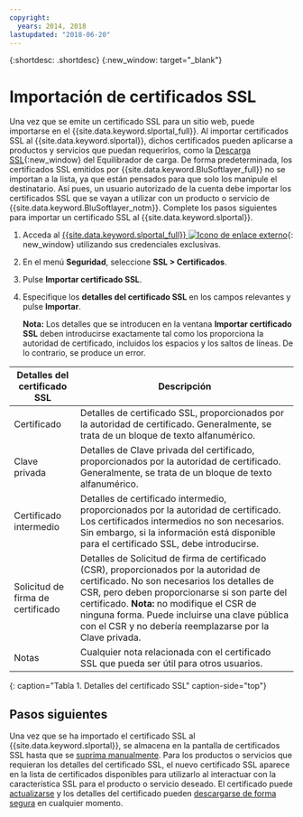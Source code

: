 ```yaml
---
copyright:
  years: 2014, 2018
lastupdated: "2018-06-20"
---
```


{:shortdesc: .shortdesc}
{:new_window: target="_blank"}

# Importación de certificados SSL

Una vez que se emite un certificado SSL para un sitio web, puede importarse en el {{site.data.keyword.slportal_full}}. Al importar certificados SSL al {{site.data.keyword.slportal}}, dichos certificados pueden aplicarse a productos y servicios que puedan requerirlos, como la [Descarga SSL](/docs/infrastructure/local-load-balancer/configure-ssl-offloading-load-balancer.html){:new_window} del Equilibrador de carga. De forma predeterminada, los certificados SSL emitidos por {{site.data.keyword.BluSoftlayer_full}} no se importan a la lista, ya que están pensados para que solo los manipule el destinatario. Así pues, un usuario autorizado de la cuenta debe importar los certificados SSL que se vayan a utilizar con un producto o servicio de {{site.data.keyword.BluSoftlayer_notm}}. Complete los pasos siguientes para importar un certificado SSL al {{site.data.keyword.slportal}}.

1. Acceda al [{{site.data.keyword.slportal_full}} ![Icono de enlace externo](../../icons/launch-glyph.svg "Icono de enlace externo")](https://control.softlayer.com/){: new_window} utilizando sus credenciales exclusivas.
2. En el menú **Seguridad**, seleccione **SSL > Certificados**.
3. Pulse **Importar certificado SSL**.
4. Especifique los **detalles del certificado SSL** en los campos relevantes y pulse **Importar**.

   **Nota:** Los detalles que se introducen en la ventana **Importar certificado SSL** deben introducirse exactamente tal como los proporciona la autoridad de certificado, incluidos los espacios y los saltos de líneas. De lo contrario, se produce un error.

| Detalles del certificado SSL     | Descripción |
| --------------------------- | ----------- |
|Certificado                  | Detalles de certificado SSL, proporcionados por la autoridad de certificado. Generalmente, se trata de un bloque de texto alfanumérico.|
|Clave privada                  | Detalles de Clave privada del certificado, proporcionados por la autoridad de certificado. Generalmente, se trata de un bloque de texto alfanumérico.|
|Certificado intermedio     | Detalles de certificado intermedio, proporcionados por la autoridad de certificado. Los certificados intermedios no son necesarios. Sin embargo, si la información está disponible para el certificado SSL, debe introducirse.|
|Solicitud de firma de certificado  | Detalles de Solicitud de firma de certificado (CSR), proporcionados por la autoridad de certificado. No son necesarios los detalles de CSR, pero deben proporcionarse si son parte del certificado. **Nota:** no modifique el CSR de ninguna forma. Puede incluirse una clave pública con el CSR y no debería reemplazarse por la Clave privada.|
|Notas                        | Cualquier nota relacionada con el certificado SSL que pueda ser útil para otros usuarios.|
{: caption="Tabla 1. Detalles del certificado SSL" caption-side="top"}

## Pasos siguientes

Una vez que se ha importado el certificado SSL al {{site.data.keyword.slportal}}, se almacena en la pantalla de certificados SSL hasta que se [suprima manualmente](delete-ssl-certificate.html). Para los productos o servicios que requieran los detalles del certificado SSL, el nuevo certificado SSL aparece en la lista de certificados disponibles para utilizarlo al interactuar con la característica SSL para el producto o servicio deseado. El certificado puede [actualizarse](view-and-update-ssl-certificate.html) y los detalles del certificado pueden [descargarse de forma segura](download-ssl-certificate-details.html) en cualquier momento.
